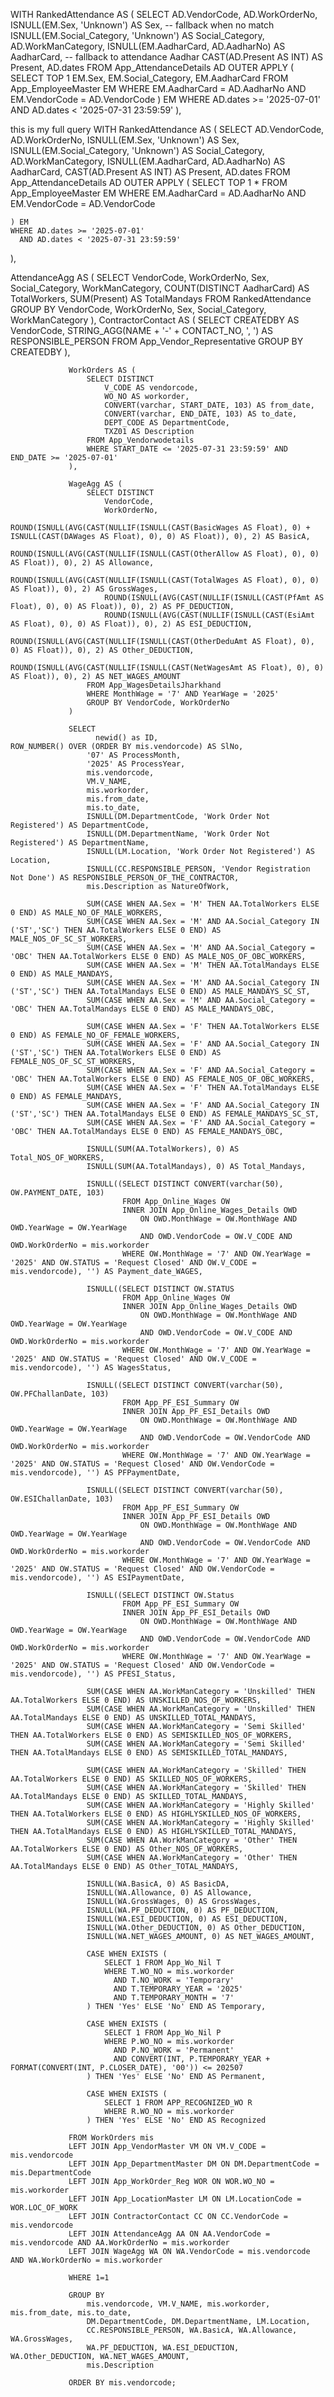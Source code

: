 WITH RankedAttendance AS (
    SELECT
        AD.VendorCode,
        AD.WorkOrderNo,
        ISNULL(EM.Sex, 'Unknown') AS Sex,   -- fallback when no match
        ISNULL(EM.Social_Category, 'Unknown') AS Social_Category,
        AD.WorkManCategory,
        ISNULL(EM.AadharCard, AD.AadharNo) AS AadharCard, -- fallback to attendance Aadhar
        CAST(AD.Present AS INT) AS Present,
        AD.dates
    FROM App_AttendanceDetails AD
    OUTER APPLY (
        SELECT TOP 1 EM.Sex, EM.Social_Category, EM.AadharCard
        FROM App_EmployeeMaster EM
        WHERE EM.AadharCard = AD.AadharNo
          AND EM.VendorCode = AD.VendorCode
    ) EM
    WHERE AD.dates >= '2025-07-01'
      AND AD.dates < '2025-07-31 23:59:59'
),



this is my full query 
 WITH RankedAttendance AS (
    SELECT
        AD.VendorCode,
        AD.WorkOrderNo,
        ISNULL(EM.Sex, 'Unknown') AS Sex,
        ISNULL(EM.Social_Category, 'Unknown') AS Social_Category,
        AD.WorkManCategory,
        ISNULL(EM.AadharCard, AD.AadharNo) AS AadharCard,
        CAST(AD.Present AS INT) AS Present,
        AD.dates
    FROM App_AttendanceDetails AD
    OUTER APPLY (
        SELECT TOP 1 *
        FROM App_EmployeeMaster EM
        WHERE EM.AadharCard = AD.AadharNo
          AND EM.VendorCode = AD.VendorCode
          
    ) EM
    WHERE AD.dates >= '2025-07-01'
      AND AD.dates < '2025-07-31 23:59:59'
),

  AttendanceAgg AS (
    SELECT
        VendorCode,
        WorkOrderNo,
        Sex,
        Social_Category,
        WorkManCategory,
        COUNT(DISTINCT AadharCard) AS TotalWorkers,
        SUM(Present) AS TotalMandays
    FROM RankedAttendance
    GROUP BY VendorCode, WorkOrderNo, Sex, Social_Category, WorkManCategory
),
  ContractorContact AS (
                     SELECT
                         CREATEDBY AS VendorCode,
                         STRING_AGG(NAME + '-' + CONTACT_NO, ', ') AS RESPONSIBLE_PERSON
                     FROM App_Vendor_Representative
                     GROUP BY CREATEDBY
                 ),

                 WorkOrders AS (
                     SELECT DISTINCT
                         V_CODE AS vendorcode,
                         WO_NO AS workorder,
                         CONVERT(varchar, START_DATE, 103) AS from_date,
                         CONVERT(varchar, END_DATE, 103) AS to_date,
                         DEPT_CODE AS DepartmentCode,
                         TXZ01 AS Description
                     FROM App_Vendorwodetails
                     WHERE START_DATE <= '2025-07-31 23:59:59' AND END_DATE >= '2025-07-01'
                 ),

                 WageAgg AS (
                     SELECT DISTINCT
                         VendorCode,
                         WorkOrderNo,
                         ROUND(ISNULL(AVG(CAST(NULLIF(ISNULL(CAST(BasicWages AS Float), 0) + ISNULL(CAST(DAWages AS Float), 0), 0) AS Float)), 0), 2) AS BasicA,
                         ROUND(ISNULL(AVG(CAST(NULLIF(ISNULL(CAST(OtherAllow AS Float), 0), 0) AS Float)), 0), 2) AS Allowance,
                         ROUND(ISNULL(AVG(CAST(NULLIF(ISNULL(CAST(TotalWages AS Float), 0), 0) AS Float)), 0), 2) AS GrossWages,
                         ROUND(ISNULL(AVG(CAST(NULLIF(ISNULL(CAST(PfAmt AS Float), 0), 0) AS Float)), 0), 2) AS PF_DEDUCTION,
                         ROUND(ISNULL(AVG(CAST(NULLIF(ISNULL(CAST(EsiAmt AS Float), 0), 0) AS Float)), 0), 2) AS ESI_DEDUCTION,
                         ROUND(ISNULL(AVG(CAST(NULLIF(ISNULL(CAST(OtherDeduAmt AS Float), 0), 0) AS Float)), 0), 2) AS Other_DEDUCTION,
                         ROUND(ISNULL(AVG(CAST(NULLIF(ISNULL(CAST(NetWagesAmt AS Float), 0), 0) AS Float)), 0), 2) AS NET_WAGES_AMOUNT
                     FROM App_WagesDetailsJharkhand
                     WHERE MonthWage = '7' AND YearWage = '2025'
                     GROUP BY VendorCode, WorkOrderNo
                 )

                 SELECT 
                       newid() as ID,
    ROW_NUMBER() OVER (ORDER BY mis.vendorcode) AS SlNo,
                     '07' AS ProcessMonth,
                     '2025' AS ProcessYear,
                     mis.vendorcode,
                     VM.V_NAME,
                     mis.workorder,
                     mis.from_date,
                     mis.to_date,
                     ISNULL(DM.DepartmentCode, 'Work Order Not Registered') AS DepartmentCode,
                     ISNULL(DM.DepartmentName, 'Work Order Not Registered') AS DepartmentName,
                     ISNULL(LM.Location, 'Work Order Not Registered') AS Location,
                     ISNULL(CC.RESPONSIBLE_PERSON, 'Vendor Registration Not Done') AS RESPONSIBLE_PERSON_OF_THE_CONTRACTOR,
                     mis.Description as NatureOfWork,

                     SUM(CASE WHEN AA.Sex = 'M' THEN AA.TotalWorkers ELSE 0 END) AS MALE_NO_OF_MALE_WORKERS,
                     SUM(CASE WHEN AA.Sex = 'M' AND AA.Social_Category IN ('ST','SC') THEN AA.TotalWorkers ELSE 0 END) AS MALE_NOS_OF_SC_ST_WORKERS,
                     SUM(CASE WHEN AA.Sex = 'M' AND AA.Social_Category = 'OBC' THEN AA.TotalWorkers ELSE 0 END) AS MALE_NOS_OF_OBC_WORKERS,
                     SUM(CASE WHEN AA.Sex = 'M' THEN AA.TotalMandays ELSE 0 END) AS MALE_MANDAYS,
                     SUM(CASE WHEN AA.Sex = 'M' AND AA.Social_Category IN ('ST','SC') THEN AA.TotalMandays ELSE 0 END) AS MALE_MANDAYS_SC_ST,
                     SUM(CASE WHEN AA.Sex = 'M' AND AA.Social_Category = 'OBC' THEN AA.TotalMandays ELSE 0 END) AS MALE_MANDAYS_OBC,

                     SUM(CASE WHEN AA.Sex = 'F' THEN AA.TotalWorkers ELSE 0 END) AS FEMALE_NO_OF_FEMALE_WORKERS,
                     SUM(CASE WHEN AA.Sex = 'F' AND AA.Social_Category IN ('ST','SC') THEN AA.TotalWorkers ELSE 0 END) AS FEMALE_NOS_OF_SC_ST_WORKERS,
                     SUM(CASE WHEN AA.Sex = 'F' AND AA.Social_Category = 'OBC' THEN AA.TotalWorkers ELSE 0 END) AS FEMALE_NOS_OF_OBC_WORKERS,
                     SUM(CASE WHEN AA.Sex = 'F' THEN AA.TotalMandays ELSE 0 END) AS FEMALE_MANDAYS,
                     SUM(CASE WHEN AA.Sex = 'F' AND AA.Social_Category IN ('ST','SC') THEN AA.TotalMandays ELSE 0 END) AS FEMALE_MANDAYS_SC_ST,
                     SUM(CASE WHEN AA.Sex = 'F' AND AA.Social_Category = 'OBC' THEN AA.TotalMandays ELSE 0 END) AS FEMALE_MANDAYS_OBC,

                     ISNULL(SUM(AA.TotalWorkers), 0) AS Total_NOS_OF_WORKERS,
                     ISNULL(SUM(AA.TotalMandays), 0) AS Total_Mandays,

                     ISNULL((SELECT DISTINCT CONVERT(varchar(50), OW.PAYMENT_DATE, 103)
                             FROM App_Online_Wages OW
                             INNER JOIN App_Online_Wages_Details OWD
                                 ON OWD.MonthWage = OW.MonthWage AND OWD.YearWage = OW.YearWage
                                 AND OWD.VendorCode = OW.V_CODE AND OWD.WorkOrderNo = mis.workorder
                             WHERE OW.MonthWage = '7' AND OW.YearWage = '2025' AND OW.STATUS = 'Request Closed' AND OW.V_CODE = mis.vendorcode), '') AS Payment_date_WAGES,

                     ISNULL((SELECT DISTINCT OW.STATUS
                             FROM App_Online_Wages OW
                             INNER JOIN App_Online_Wages_Details OWD
                                 ON OWD.MonthWage = OW.MonthWage AND OWD.YearWage = OW.YearWage
                                 AND OWD.VendorCode = OW.V_CODE AND OWD.WorkOrderNo = mis.workorder
                             WHERE OW.MonthWage = '7' AND OW.YearWage = '2025' AND OW.STATUS = 'Request Closed' AND OW.V_CODE = mis.vendorcode), '') AS WagesStatus,

                     ISNULL((SELECT DISTINCT CONVERT(varchar(50), OW.PFChallanDate, 103)
                             FROM App_PF_ESI_Summary OW
                             INNER JOIN App_PF_ESI_Details OWD
                                 ON OWD.MonthWage = OW.MonthWage AND OWD.YearWage = OW.YearWage
                                 AND OWD.VendorCode = OW.VendorCode AND OWD.WorkOrderNo = mis.workorder
                             WHERE OW.MonthWage = '7' AND OW.YearWage = '2025' AND OW.STATUS = 'Request Closed' AND OW.VendorCode = mis.vendorcode), '') AS PFPaymentDate,

                     ISNULL((SELECT DISTINCT CONVERT(varchar(50), OW.ESIChallanDate, 103)
                             FROM App_PF_ESI_Summary OW
                             INNER JOIN App_PF_ESI_Details OWD
                                 ON OWD.MonthWage = OW.MonthWage AND OWD.YearWage = OW.YearWage
                                 AND OWD.VendorCode = OW.VendorCode AND OWD.WorkOrderNo = mis.workorder
                             WHERE OW.MonthWage = '7' AND OW.YearWage = '2025' AND OW.STATUS = 'Request Closed' AND OW.VendorCode = mis.vendorcode), '') AS ESIPaymentDate,

                     ISNULL((SELECT DISTINCT OW.Status
                             FROM App_PF_ESI_Summary OW
                             INNER JOIN App_PF_ESI_Details OWD
                                 ON OWD.MonthWage = OW.MonthWage AND OWD.YearWage = OW.YearWage
                                 AND OWD.VendorCode = OW.VendorCode AND OWD.WorkOrderNo = mis.workorder
                             WHERE OW.MonthWage = '7' AND OW.YearWage = '2025' AND OW.STATUS = 'Request Closed' AND OW.VendorCode = mis.vendorcode), '') AS PFESI_Status,

                     SUM(CASE WHEN AA.WorkManCategory = 'Unskilled' THEN AA.TotalWorkers ELSE 0 END) AS UNSKILLED_NOS_OF_WORKERS,
                     SUM(CASE WHEN AA.WorkManCategory = 'Unskilled' THEN AA.TotalMandays ELSE 0 END) AS UNSKILLED_TOTAL_MANDAYS,
                     SUM(CASE WHEN AA.WorkManCategory = 'Semi Skilled' THEN AA.TotalWorkers ELSE 0 END) AS SEMISKILLED_NOS_OF_WORKERS,
                     SUM(CASE WHEN AA.WorkManCategory = 'Semi Skilled' THEN AA.TotalMandays ELSE 0 END) AS SEMISKILLED_TOTAL_MANDAYS,

                     SUM(CASE WHEN AA.WorkManCategory = 'Skilled' THEN AA.TotalWorkers ELSE 0 END) AS SKILLED_NOS_OF_WORKERS,
                     SUM(CASE WHEN AA.WorkManCategory = 'Skilled' THEN AA.TotalMandays ELSE 0 END) AS SKILLED_TOTAL_MANDAYS,
                     SUM(CASE WHEN AA.WorkManCategory = 'Highly Skilled' THEN AA.TotalWorkers ELSE 0 END) AS HIGHLYSKILLED_NOS_OF_WORKERS,
                     SUM(CASE WHEN AA.WorkManCategory = 'Highly Skilled' THEN AA.TotalMandays ELSE 0 END) AS HIGHLYSKILLED_TOTAL_MANDAYS,
                     SUM(CASE WHEN AA.WorkManCategory = 'Other' THEN AA.TotalWorkers ELSE 0 END) AS Other_NOS_OF_WORKERS,
                     SUM(CASE WHEN AA.WorkManCategory = 'Other' THEN AA.TotalMandays ELSE 0 END) AS Other_TOTAL_MANDAYS,

                     ISNULL(WA.BasicA, 0) AS BasicDA,
                     ISNULL(WA.Allowance, 0) AS Allowance,
                     ISNULL(WA.GrossWages, 0) AS GrossWages,
                     ISNULL(WA.PF_DEDUCTION, 0) AS PF_DEDUCTION,
                     ISNULL(WA.ESI_DEDUCTION, 0) AS ESI_DEDUCTION,
                     ISNULL(WA.Other_DEDUCTION, 0) AS Other_DEDUCTION,
                     ISNULL(WA.NET_WAGES_AMOUNT, 0) AS NET_WAGES_AMOUNT,

                     CASE WHEN EXISTS (
                         SELECT 1 FROM App_Wo_Nil T
                         WHERE T.WO_NO = mis.workorder
                           AND T.NO_WORK = 'Temporary'
                           AND T.TEMPORARY_YEAR = '2025'
                           AND T.TEMPORARY_MONTH = '7'
                     ) THEN 'Yes' ELSE 'No' END AS Temporary,

                     CASE WHEN EXISTS (
                         SELECT 1 FROM App_Wo_Nil P
                         WHERE P.WO_NO = mis.workorder
                           AND P.NO_WORK = 'Permanent'
                           AND CONVERT(INT, P.TEMPORARY_YEAR + FORMAT(CONVERT(INT, P.CLOSER_DATE), '00')) <= 202507
                     ) THEN 'Yes' ELSE 'No' END AS Permanent,

                     CASE WHEN EXISTS (
                         SELECT 1 FROM APP_RECOGNIZED_WO R
                         WHERE R.WO_NO = mis.workorder
                     ) THEN 'Yes' ELSE 'No' END AS Recognized

                 FROM WorkOrders mis
                 LEFT JOIN App_VendorMaster VM ON VM.V_CODE = mis.vendorcode
                 LEFT JOIN App_DepartmentMaster DM ON DM.DepartmentCode = mis.DepartmentCode
                 LEFT JOIN App_WorkOrder_Reg WOR ON WOR.WO_NO = mis.workorder
                 LEFT JOIN App_LocationMaster LM ON LM.LocationCode = WOR.LOC_OF_WORK
                 LEFT JOIN ContractorContact CC ON CC.VendorCode = mis.vendorcode
                 LEFT JOIN AttendanceAgg AA ON AA.VendorCode = mis.vendorcode AND AA.WorkOrderNo = mis.workorder
                 LEFT JOIN WageAgg WA ON WA.VendorCode = mis.vendorcode AND WA.WorkOrderNo = mis.workorder

                 WHERE 1=1

                 GROUP BY
                     mis.vendorcode, VM.V_NAME, mis.workorder, mis.from_date, mis.to_date,
                     DM.DepartmentCode, DM.DepartmentName, LM.Location,
                     CC.RESPONSIBLE_PERSON, WA.BasicA, WA.Allowance, WA.GrossWages,
                     WA.PF_DEDUCTION, WA.ESI_DEDUCTION, WA.Other_DEDUCTION, WA.NET_WAGES_AMOUNT,
                     mis.Description

                 ORDER BY mis.vendorcode;
